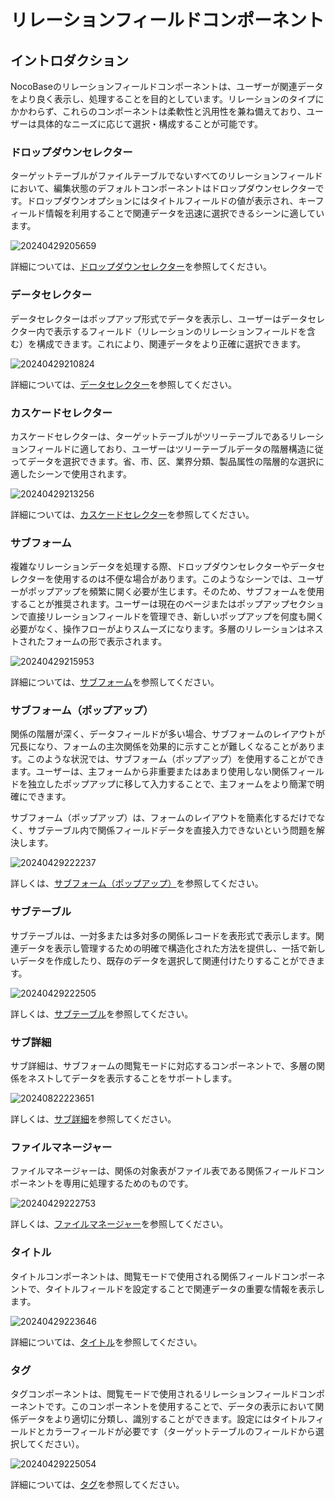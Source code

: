 # リレーションフィールドコンポーネント

## イントロダクション

NocoBaseのリレーションフィールドコンポーネントは、ユーザーが関連データをより良く表示し、処理することを目的としています。リレーションのタイプにかかわらず、これらのコンポーネントは柔軟性と汎用性を兼ね備えており、ユーザーは具体的なニーズに応じて選択・構成することが可能です。

### ドロップダウンセレクター

ターゲットテーブルがファイルテーブルでないすべてのリレーションフィールドにおいて、編集状態のデフォルトコンポーネントはドロップダウンセレクターです。ドロップダウンオプションにはタイトルフィールドの値が表示され、キーフィールド情報を利用することで関連データを迅速に選択できるシーンに適しています。

![20240429205659](https://static-docs.nocobase.com/20240429205659.png)

詳細については、[ドロップダウンセレクター](/handbook/ui/fields/specific/select)を参照してください。

### データセレクター

データセレクターはポップアップ形式でデータを表示し、ユーザーはデータセレクター内で表示するフィールド（リレーションのリレーションフィールドを含む）を構成できます。これにより、関連データをより正確に選択できます。

![20240429210824](https://static-docs.nocobase.com/20240429210824.png)

詳細については、[データセレクター](/handbook/ui/fields/specific/picker)を参照してください。

### カスケードセレクター

カスケードセレクターは、ターゲットテーブルがツリーテーブルであるリレーションフィールドに適しており、ユーザーはツリーテーブルデータの階層構造に従ってデータを選択できます。省、市、区、業界分類、製品属性の階層的な選択に適したシーンで使用されます。

![20240429213256](https://static-docs.nocobase.com/20240429213256.png)

詳細については、[カスケードセレクター](/handbook/ui/fields/specific/cascade-select)を参照してください。

### サブフォーム

複雑なリレーションデータを処理する際、ドロップダウンセレクターやデータセレクターを使用するのは不便な場合があります。このようなシーンでは、ユーザーがポップアップを頻繁に開く必要が生じます。そのため、サブフォームを使用することが推奨されます。ユーザーは現在のページまたはポップアップセクションで直接リレーションフィールドを管理でき、新しいポップアップを何度も開く必要がなく、操作フローがよりスムーズになります。多層のリレーションはネストされたフォームの形で表示されます。

![20240429215953](https://static-docs.nocobase.com/20240429215953.png)

詳細については、[サブフォーム](/handbook/ui/fields/specific/nester)を参照してください。

### サブフォーム（ポップアップ）

関係の階層が深く、データフィールドが多い場合、サブフォームのレイアウトが冗長になり、フォームの主次関係を効果的に示すことが難しくなることがあります。このような状況では、サブフォーム（ポップアップ）を使用することができます。ユーザーは、主フォームから非重要またはあまり使用しない関係フィールドを独立したポップアップに移して入力することで、主フォームをより簡潔で明確にできます。

サブフォーム（ポップアップ）は、フォームのレイアウトを簡素化するだけでなく、サブテーブル内で関係フィールドデータを直接入力できないという問題を解決します。

![20240429222237](https://static-docs.nocobase.com/20240429222237.gif)

詳しくは、[サブフォーム（ポップアップ）](/handbook/ui/fields/specific/popover-nester)を参照してください。

### サブテーブル

サブテーブルは、一対多または多対多の関係レコードを表形式で表示します。関連データを表示し管理するための明確で構造化された方法を提供し、一括で新しいデータを作成したり、既存のデータを選択して関連付けたりすることができます。

![20240429222505](https://static-docs.nocobase.com/20240429222505.png)

詳しくは、[サブテーブル](/handbook/ui/fields/specific/sub-table)を参照してください。

### サブ詳細

サブ詳細は、サブフォームの閲覧モードに対応するコンポーネントで、多層の関係をネストしてデータを表示することをサポートします。

![20240822223651](https://static-docs.nocobase.com/20240822223651.png)

詳しくは、[サブ詳細](/handbook/ui/fields/specific/sub-detail)を参照してください。

### ファイルマネージャー

ファイルマネージャーは、関係の対象表がファイル表である関係フィールドコンポーネントを専用に処理するためのものです。

![20240429222753](https://static-docs.nocobase.com/20240429222753.png)

詳しくは、[ファイルマネージャー](/handbook/ui/fields/specific/file-manager)を参照してください。

### タイトル

タイトルコンポーネントは、閲覧モードで使用される関係フィールドコンポーネントで、タイトルフィールドを設定することで関連データの重要な情報を表示します。

![20240429223646](https://static-docs.nocobase.com/20240429223646.png)

詳細については、[タイトル](/handbook/ui/fields/specific/title)を参照してください。

### タグ

タグコンポーネントは、閲覧モードで使用されるリレーションフィールドコンポーネントです。このコンポーネントを使用することで、データの表示において関係データをより適切に分類し、識別することができます。設定にはタイトルフィールドとカラーフィールドが必要です（ターゲットテーブルのフィールドから選択してください）。

![20240429225054](https://static-docs.nocobase.com/20240429225054.png)

詳細については、[タグ](/handbook/ui/fields/specific/tag)を参照してください。

